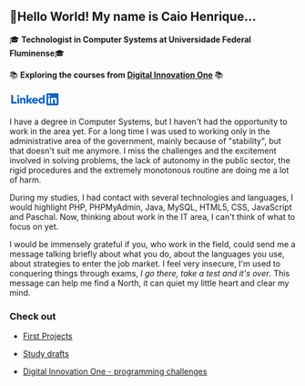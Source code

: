 ## :vulcan_salute:Hello World! My name is Caio Henrique...

 :mortar_board: **Technologist in Computer Systems at Universidade Federal Fluminense**:mortar_board: 

:books: **Exploring the courses from [Digital Innovation One](https://digitalinnovation.one/) ​**:books:  

[<img src="https://raw.githubusercontent.com/caiohscruz/caiohscruz/master/img/logo_linkedin.png" />](https://www.linkedin.com/in/caiohscruz/)

I have a degree in Computer Systems, but I haven't had the opportunity to work in the area yet. For a long time I was used to working only in the administrative area of the government, mainly because of "stability", but that doesn't suit me anymore. I miss the challenges and the excitement involved in solving problems, the lack of autonomy in the public sector, the rigid procedures and the extremely monotonous routine are doing me a lot of harm.

During my studies, I had contact with several technologies and languages, I would highlight PHP, PHPMyAdmin, Java, MySQL, HTML5, CSS, JavaScript and Paschal. Now, thinking about work in the IT area, I can't think of what to focus on yet. 

I would be immensely grateful if you, who work in the field, could send me a message talking briefly about what you do, about the languages you use, about strategies to enter the job market. I feel very insecure, I'm used to conquering things through exams, *I go there, take a test and it's over*. This message can help me find a North, it can quiet my little heart and clear my mind.


### Check out

- [First Projects](https://github.com/caiohscruz/Indices/tree/master/First%20Projects#readme)

- [Study drafts](https://github.com/caiohscruz/Indices/tree/master/Rascunhos#readme)

- [Digital Innovation One - programming challenges](https://github.com/caiohscruz/Indices/tree/master/Desafios%20DIO#readme)


